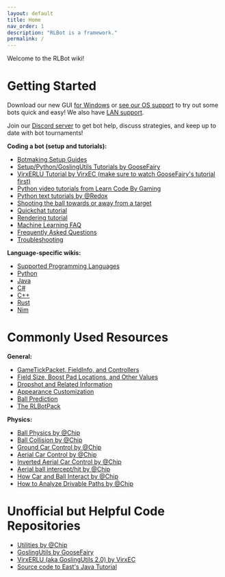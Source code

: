 ```yaml
---
layout: default
title: Home
nav_order: 1
description: "RLBot is a framework."
permalink: /
---
```


Welcome to the RLBot wiki!

# Getting Started

Download our new GUI [for Windows](https://github.com/RLBot/RLBotGUI/releases/download/v1.0/RLBotGUI.exe) or [see our OS support](https://github.com/RLBot/RLBot/wiki/Operating-System-Support)
 to try out some bots quick and easy! We also have [LAN support](https://github.com/RLBot/RLBot/wiki/LAN-Setup).

Join our [Discord server](https://discord.gg/rlbot) to get bot help, discuss strategies, and keep up to date with bot tournaments!

**Coding a bot (setup and tutorials):**
- [Botmaking Setup Guides](http://www.rlbot.org/)
- [Setup/Python/GoslingUtils Tutorials by GooseFairy](https://www.youtube.com/playlist?list=PL2MGDOTjPtl8fuoXmqxTmASW1ZtrPEXQ2)
- [VirxERLU Tutorial by VirxEC (make sure to watch GooseFairy's tutorial first)](https://www.youtube.com/watch?v=UpwiAgcAKgs)
- [Python video tutorials from Learn Code By Gaming](https://www.youtube.com/watch?v=DwBB7871rX0)
- [Python text tutorials by @Redox](https://www.reddit.com/r/RocketLeagueBots/comments/6vu1tr/how_to_create_a_rocket_league_bot_part_1/)
- [Shooting the ball towards or away from a target](https://github.com/RLBot/RLBot/wiki/Shooting-the-ball-towards-or-away-from-a-target)
- [Quickchat tutorial](https://github.com/RLBot/RLBotPythonExample/wiki/Quickchat)
- [Rendering tutorial](https://github.com/RLBot/RLBot/wiki/Rendering)
- [Machine Learning FAQ](https://github.com/RLBot/RLBot/wiki/Machine-Learning-FAQ)
- [Frequently Asked Questions](https://github.com/RLBot/RLBot/wiki/Frequently-Asked-Questions)
- [Troubleshooting](https://github.com/RLBot/RLBot/wiki/Troubleshooting)

**Language-specific wikis:**
* [Supported Programming Languages](https://github.com/RLBot/RLBot/wiki/Supported-Programming-Languages)
* [Python](https://github.com/RLBot/RLBotPythonExample/wiki)
* [Java](https://github.com/RLBot/RLBotJavaExample/wiki)
* [C#](https://github.com/RLBot/RLBotCSharpExample/wiki)
* [C++](https://github.com/kipje13/CPPExampleBot/wiki)
* [Rust](https://docs.rs/rlbot/0.5.0/rlbot/)
* [Nim](https://github.com/RecruitMain707/NimExampleBot/wiki)

# Commonly Used Resources
**General:**
- [GameTickPacket, FieldInfo, and Controllers](https://github.com/RLBot/RLBot/wiki/Input-and-Output-Data-(current))
- [Field Size, Boost Pad Locations, and Other Values](https://github.com/RLBot/RLBot/wiki/Useful-Game-Values)
- [Dropshot and Related Information](https://github.com/RLBot/RLBot/wiki/Dropshot)
- [Appearance Customization](https://github.com/RLBot/RLBot/wiki/Bot-Customization)
- [Ball Prediction](https://github.com/RLBot/RLBot/wiki/Ball-Path-Prediction)
- [The RLBotPack](https://github.com/RLBot/RLBotPack)

**Physics:**
- [Ball Physics by @Chip](https://samuelpmish.github.io/notes/RocketLeague/ball_bouncing/)
- [Ball Collision by @Chip](https://samuelpmish.github.io/notes/RocketLeague/field_geometry/)
- [Ground Car Control by @Chip](https://samuelpmish.github.io/notes/RocketLeague/ground_control/)
- [Aerial Car Control by @Chip](https://samuelpmish.github.io/notes/RocketLeague/aerial_control/)
- [Inverted Aerial Car Control by @Chip](https://samuelpmish.github.io/notes/RocketLeague/aerial_control_inverse/)
- [Aerial ball intercept/hit by @Chip](https://samuelpmish.github.io/notes/RocketLeague/aerial_hit/)
- [How Car and Ball Interact by @Chip](https://samuelpmish.github.io/notes/RocketLeague/car_ball_interaction/)
- [How to Analyze Drivable Paths by @Chip](https://samuelpmish.github.io/notes/RocketLeague/path_analysis/)

# Unofficial but Helpful Code Repositories
- [Utilities by @Chip](https://github.com/samuelpmish/RLUtilities) 
- [GoslingUtils by GooseFairy](https://github.com/ddthj/GoslingUtils)
- [VirxERLU (aka GoslingUtils 2.0) by VirxEC](https://github.com/VirxEC/VirxERLU)
- [Source code to East's Java Tutorial](https://github.com/NicEastvillage/RLBotJavaTutorialSourceCode)